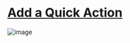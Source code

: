 # [Add a Quick Action](https://trailhead.salesforce.com/content/learn/projects/quickstart-devzone-app/devzone-app-3)

![image](https://user-images.githubusercontent.com/97858274/195903066-54c018c7-f2ea-4448-b87b-baa8a25d1977.png)
